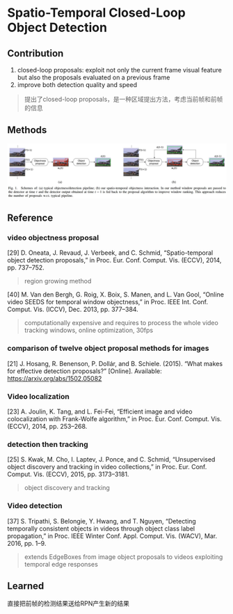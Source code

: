 # Spatio-Temporal Closed-Loop Object Detection

## Contribution
1. closed-loop proposals: exploit not only the current frame visual feature but also the proposals evaluated on a previous frame
2. improve both detection quality and speed
> 提出了closed-loop proposals，是一种区域提出方法，考虑当前帧和前帧的信息

## Methods
![fedback](./.assets/fedback.jpg)

## Reference
### video objectness proposal
[29] D. Oneata, J. Revaud, J. Verbeek, and C. Schmid, “Spatio-temporal object detection proposals,” in Proc. Eur. Conf. Comput. Vis. (ECCV), 2014, pp. 737–752.
> region growing method

[40] M. Van den Bergh, G. Roig, X. Boix, S. Manen, and L. Van Gool, “Online video SEEDS for temporal window objectness,” in Proc. IEEE Int. Conf. Comput. Vis. (ICCV), Dec. 2013, pp. 377–384.
> computationally expensive and requires to process the whole video
tracking windows, online optimization,  30fps

### comparison of twelve object proposal methods for images
[21] J. Hosang, R. Benenson, P. Dollár, and B. Schiele. (2015). “What makes for effective detection proposals?” [Online]. Available: https://arxiv.org/abs/1502.05082

### Video localization
[23] A. Joulin, K. Tang, and L. Fei-Fei, “Efficient image and video colocalization with Frank-Wolfe algorithm,” in Proc. Eur. Conf. Comput. Vis. (ECCV), 2014, pp. 253–268.

### detection then tracking
[25] S. Kwak, M. Cho, I. Laptev, J. Ponce, and C. Schmid, “Unsupervised object discovery and tracking in video collections,” in Proc. Eur. Conf. Comput. Vis. (ECCV), 2015, pp. 3173–3181.
> object discovery and tracking

### Video detection
[37] S. Tripathi, S. Belongie, Y. Hwang, and T. Nguyen, “Detecting temporally consistent objects in videos through object class label propagation,” in Proc. IEEE Winter Conf. Appl. Comput. Vis. (WACV), Mar. 2016, pp. 1–9.
> extends EdgeBoxes from image object proposals to videos exploiting temporal edge responses

## Learned
直接把前帧的检测结果送给RPN产生新的结果

